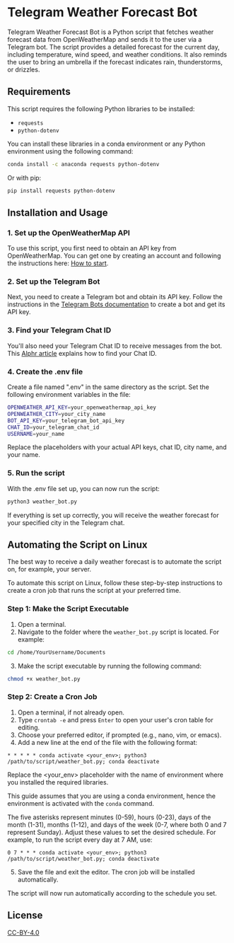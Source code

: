 # Telegram Weather Forecast Bot

Telegram Weather Forecast Bot is a Python script that fetches weather forecast data from OpenWeatherMap and sends it to the user via a Telegram bot. The script provides a detailed forecast for the current day, including temperature, wind speed, and weather conditions. It also reminds the user to bring an umbrella if the forecast indicates rain, thunderstorms, or drizzles.

## Requirements

This script requires the following Python libraries to be installed:

* `requests`
* `python-dotenv`

You can install these libraries in a conda environment or any Python environment using the following command:

```bash
conda install -c anaconda requests python-dotenv
```

Or with pip:

```bash
pip install requests python-dotenv
```

## Installation and Usage

### 1. Set up the OpenWeatherMap API

To use this script, you first need to obtain an API key from OpenWeatherMap. You can get one by creating an account and following the instructions here: [How to start](https://openweathermap.org/appid).

### 2. Set up the Telegram Bot

Next, you need to create a Telegram bot and obtain its API key. Follow the instructions in the [Telegram Bots documentation](https://core.telegram.org/bots) to create a bot and get its API key.

### 3. Find your Telegram Chat ID

You'll also need your Telegram Chat ID to receive messages from the bot. This [Alphr article](https://www.alphr.com/find-chat-id-telegram/) explains how to find your Chat ID.

### 4. Create the .env file

Create a file named ".env" in the same directory as the script. Set the following environment variables in the file:

```bash
OPENWEATHER_API_KEY=your_openweathermap_api_key
OPENWEATHER_CITY=your_city_name
BOT_API_KEY=your_telegram_bot_api_key
CHAT_ID=your_telegram_chat_id
USERNAME=your_name
```
Replace the placeholders with your actual API keys, chat ID, city name, and your name.
### 5. Run the script

With the .env file set up, you can now run the script:
```bash
python3 weather_bot.py
```

If everything is set up correctly, you will receive the weather forecast for your specified city in the Telegram chat.

## Automating the Script on Linux

The best way to receive a daily weather forecast is to automate the script on, for example, your server.

To automate this script on Linux, follow these step-by-step instructions to create a cron job that runs the script at your preferred time.

### Step 1: Make the Script Executable

1.  Open a terminal.
2.  Navigate to the folder where the `weather_bot.py` script is located. For example:
```bash
cd /home/YourUsername/Documents
```
3. Make the script executable by running the following command:
```bash
chmod +x weather_bot.py
```
### Step 2: Create a Cron Job

1.  Open a terminal, if not already open.
2.  Type `crontab -e` and press `Enter` to open your user's cron table for editing.
3.  Choose your preferred editor, if prompted (e.g., nano, vim, or emacs).
4.  Add a new line at the end of the file with the following format:
```
* * * * * conda activate <your_env>; python3 /path/to/script/weather_bot.py; conda deactivate
```
Replace the <your_env> placeholder with the name of environment where you installed the required libraries.

This guide assumes that you are using a conda environment, hence the environment is activated with the `conda` command.

The five asterisks represent minutes (0-59), hours (0-23), days of the month (1-31), months (1-12), and days of the week (0-7, where both 0 and 7 represent Sunday). Adjust these values to set the desired schedule. For example, to run the script every day at 7 AM, use:
```
0 7 * * * conda activate <your_env>; python3 /path/to/script/weather_bot.py; conda deactivate
```
5. Save the file and exit the editor. The cron job will be installed automatically.

The script will now run automatically according to the schedule you set.

## License
[CC-BY-4.0](https://creativecommons.org/licenses/by/4.0/)

